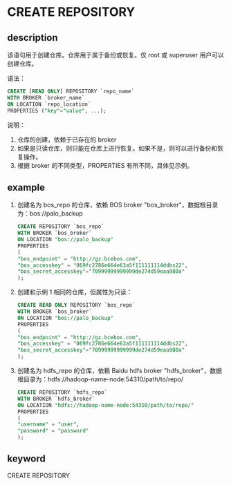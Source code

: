 # CREATE REPOSITORY

## description

该语句用于创建仓库。仓库用于属于备份或恢复。仅 root 或 superuser 用户可以创建仓库。

语法：

```sql
CREATE [READ ONLY] REPOSITORY `repo_name`
WITH BROKER `broker_name`
ON LOCATION `repo_location`
PROPERTIES ("key"="value", ...);
```

说明：

1. 仓库的创建，依赖于已存在的 broker
2. 如果是只读仓库，则只能在仓库上进行恢复。如果不是，则可以进行备份和恢复操作。
3. 根据 broker 的不同类型，PROPERTIES 有所不同，具体见示例。

## example

1. 创建名为 bos_repo 的仓库，依赖 BOS broker "bos_broker"，数据根目录为：bos://palo_backup

    ```sql
    CREATE REPOSITORY `bos_repo`
    WITH BROKER `bos_broker`
    ON LOCATION "bos://palo_backup"
    PROPERTIES
    (
    "bos_endpoint" = "http://gz.bcebos.com",
    "bos_accesskey" = "069fc2786e664e63a5f111111114ddbs22",
    "bos_secret_accesskey"="70999999999999de274d59eaa980a"
    );
    ```

2. 创建和示例 1 相同的仓库，但属性为只读：

    ```sql
    CREATE READ ONLY REPOSITORY `bos_repo`
    WITH BROKER `bos_broker`
    ON LOCATION "bos://palo_backup"
    PROPERTIES
    (
    "bos_endpoint" = "http://gz.bcebos.com",
    "bos_accesskey" = "069fc2786e664e63a5f111111114ddbs22",
    "bos_secret_accesskey"="70999999999999de274d59eaa980a"
    );
    ```

3. 创建名为 hdfs_repo 的仓库，依赖 Baidu hdfs broker "hdfs_broker"，数据根目录为：hdfs://hadoop-name-node:54310/path/to/repo/

    ```sql
    CREATE REPOSITORY `hdfs_repo`
    WITH BROKER `hdfs_broker`
    ON LOCATION "hdfs://hadoop-name-node:54310/path/to/repo/"
    PROPERTIES
    (
    "username" = "user",
    "password" = "password"
    );
    ```

## keyword

CREATE REPOSITORY
